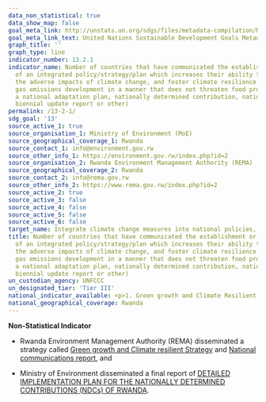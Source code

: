 ```yaml
---
data_non_statistical: true
data_show_map: false
goal_meta_link: http://unstats.un.org/sdgs/files/metadata-compilation/Metadata-Goal-13.pdf
goal_meta_link_text: United Nations Sustainable Development Goals Metadata (pdf 759kB)
graph_title: ''
graph_type: line
indicator_number: 13.2.1
indicator_name: Number of countries that have communicated the establishment or operationalization
  of an integrated policy/strategy/plan which increases their ability to adapt to
  the adverse impacts of climate change, and foster climate resilience and low greenhouse
  gas emissions development in a manner that does not threaten food production (including
  a national adaptation plan, nationally determined contribution, national communication,
  biennial update report or other)
permalink: /13-2-1/
sdg_goal: '13'
source_active_1: true
source_organisation_1: Ministry of Environment (MoE)
source_geographical_coverage_1: Rwanda
source_contact_1: info@environment.gov.rw 
source_other_info_1: https://environment.gov.rw/index.php?id=2 
source_organisation_2: Rwanda Environment Management Authority (REMA)
source_geographical_coverage_2: Rwanda
source_contact_2: info@rema.gov.rw 
source_other_info_2: https://www.rema.gov.rw/index.php?id=2
source_active_2: true
source_active_3: false
source_active_4: false
source_active_5: false
source_active_6: false
target_name: Integrate climate change measures into national policies, strategies and planning
title: Number of countries that have communicated the establishment or operationalization
  of an integrated policy/strategy/plan which increases their ability to adapt to
  the adverse impacts of climate change, and foster climate resilience and low greenhouse
  gas emissions development in a manner that does not threaten food production (including
  a national adaptation plan, nationally determined contribution, national communication,
  biennial update report or other)
un_custodian_agency: UNFCCC
un_designated_tier: 'Tier III'
national_indicator_available: <p>1. Green growth and Climate Resilient Strategy,</p><p>2. National communications report,</p><p>3. INDC; Intended national determined contributions,</p> 4. NAPs; National adaptation plans.
national_geographical_coverage: Rwanda
---
```

**Non-Statistical Indicator**

* Rwanda Environment Management Authority (REMA) disseminated a strategy called [Green growth and Climate resilient Strategy](https://www.rema.gov.rw/index.php?id=43) and [National communications report](https://www.rema.gov.rw/index.php?id=40), and  

* Ministry of Environment disseminated a final report of [DETAILED IMPLEMENTATION PLAN FOR THE NATIONALLY DETERMINED CONTRIBUTIONS (NDCs) OF RWANDA](https://environment.gov.rw/fileadmin/Environment_Subsector/Rwanda%20INDC%20Implementation%20plan.pdf).

